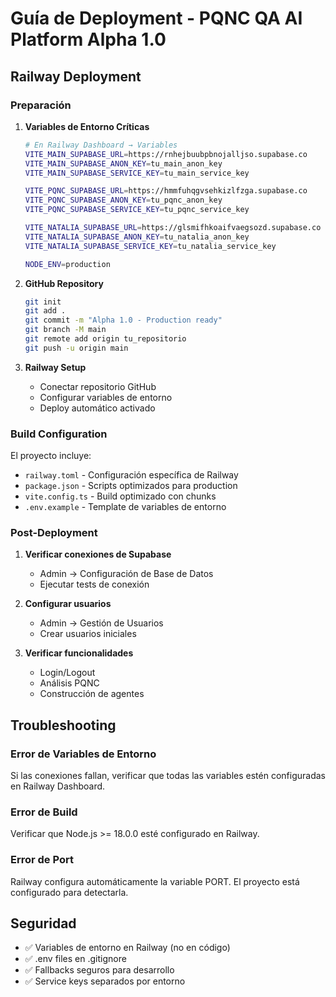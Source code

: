 # Guía de Deployment - PQNC QA AI Platform Alpha 1.0

## Railway Deployment

### Preparación

1. **Variables de Entorno Críticas**
   ```bash
   # En Railway Dashboard → Variables
   VITE_MAIN_SUPABASE_URL=https://rnhejbuubpbnojalljso.supabase.co
   VITE_MAIN_SUPABASE_ANON_KEY=tu_main_anon_key
   VITE_MAIN_SUPABASE_SERVICE_KEY=tu_main_service_key
   
   VITE_PQNC_SUPABASE_URL=https://hmmfuhqgvsehkizlfzga.supabase.co
   VITE_PQNC_SUPABASE_ANON_KEY=tu_pqnc_anon_key
   VITE_PQNC_SUPABASE_SERVICE_KEY=tu_pqnc_service_key
   
   VITE_NATALIA_SUPABASE_URL=https://glsmifhkoaifvaegsozd.supabase.co
   VITE_NATALIA_SUPABASE_ANON_KEY=tu_natalia_anon_key
   VITE_NATALIA_SUPABASE_SERVICE_KEY=tu_natalia_service_key
   
   NODE_ENV=production
   ```

2. **GitHub Repository**
   ```bash
   git init
   git add .
   git commit -m "Alpha 1.0 - Production ready"
   git branch -M main
   git remote add origin tu_repositorio
   git push -u origin main
   ```

3. **Railway Setup**
   - Conectar repositorio GitHub
   - Configurar variables de entorno
   - Deploy automático activado

### Build Configuration

El proyecto incluye:
- `railway.toml` - Configuración específica de Railway
- `package.json` - Scripts optimizados para production
- `vite.config.ts` - Build optimizado con chunks
- `.env.example` - Template de variables de entorno

### Post-Deployment

1. **Verificar conexiones de Supabase**
   - Admin → Configuración de Base de Datos
   - Ejecutar tests de conexión

2. **Configurar usuarios**
   - Admin → Gestión de Usuarios
   - Crear usuarios iniciales

3. **Verificar funcionalidades**
   - Login/Logout
   - Análisis PQNC
   - Construcción de agentes

## Troubleshooting

### Error de Variables de Entorno
Si las conexiones fallan, verificar que todas las variables estén configuradas en Railway Dashboard.

### Error de Build
Verificar que Node.js >= 18.0.0 esté configurado en Railway.

### Error de Port
Railway configura automáticamente la variable PORT. El proyecto está configurado para detectarla.

## Seguridad

- ✅ Variables de entorno en Railway (no en código)
- ✅ .env files en .gitignore
- ✅ Fallbacks seguros para desarrollo
- ✅ Service keys separados por entorno
